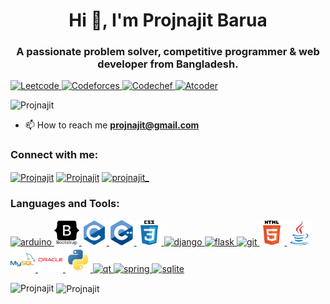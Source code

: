 <h1 align="center">Hi 👋, I'm Projnajit Barua</h1>
<h3 align="center">A passionate problem solver, competitive programmer & web developer from Bangladesh.</h3>

<a href="https://leetcode.com/projnajit_/">
    <img alt="Leetcode" src="https://cp-logo.vercel.app/leetcode/projnajit_"/>
</a>

<a href="https://codeforces.com/profile/Projnajit">
    <img alt="Codeforces" src="https://cp-logo.vercel.app/codeforces/Projnajit"/>
</a>

<a href="https://atcoder.jp/users/Projnajit">
    <img alt="Codechef" src="https://cp-logo.vercel.app/codechef/Projnajit"/>
</a>
<a href="https://www.codechef.com/users/projnajit">
    <img alt="Atcoder" src="https://cp-logo.vercel.app/atcoder/projnajit"/>
</a>
<p align="left"> <img src="https://komarev.com/ghpvc/?username=Projnajit&label=Profile%20views&color=0e75b6&style=flat" alt="Projnajit" /> </p>


- 📫 How to reach me **projnajit@gmail.com**


<h3 align="left">Connect with me:</h3>
<p align="left">
<a href="https://www.linkedin.com/in/Projnajit/" target="blank"><img align="center" src="https://raw.githubusercontent.com/rahuldkjain/github-profile-readme-generator/master/src/images/icons/Social/linked-in-alt.svg" alt="Projnajit" height="30" width="40" /></a>
<a href="https://codeforces.com/profile/Projnajit" target="blank"><img align="center" src="https://raw.githubusercontent.com/rahuldkjain/github-profile-readme-generator/master/src/images/icons/Social/codeforces.svg" alt="Projnajit" height="30" width="40" /></a>
<a href="https://www.leetcode.com/projnajit_" target="blank"><img align="center" src="https://raw.githubusercontent.com/rahuldkjain/github-profile-readme-generator/master/src/images/icons/Social/leet-code.svg" alt="projnajit_" height="30" width="40" /></a>
</p>

<h3 align="left">Languages and Tools:</h3>
<p align="left"> <a href="https://www.arduino.cc/" target="_blank" rel="noreferrer"> <img src="https://cdn.worldvectorlogo.com/logos/arduino-1.svg" alt="arduino" width="40" height="40"/> </a> <a href="https://getbootstrap.com" target="_blank" rel="noreferrer"> <img src="https://raw.githubusercontent.com/devicons/devicon/master/icons/bootstrap/bootstrap-plain-wordmark.svg" alt="bootstrap" width="40" height="40"/> </a> <a href="https://www.cprogramming.com/" target="_blank" rel="noreferrer"> <img src="https://raw.githubusercontent.com/devicons/devicon/master/icons/c/c-original.svg" alt="c" width="40" height="40"/> </a> <a href="https://www.w3schools.com/cpp/" target="_blank" rel="noreferrer"> <img src="https://raw.githubusercontent.com/devicons/devicon/master/icons/cplusplus/cplusplus-original.svg" alt="cplusplus" width="40" height="40"/> </a> <a href="https://www.w3schools.com/css/" target="_blank" rel="noreferrer"> <img src="https://raw.githubusercontent.com/devicons/devicon/master/icons/css3/css3-original-wordmark.svg" alt="css3" width="40" height="40"/> </a> <a href="https://www.djangoproject.com/" target="_blank" rel="noreferrer"> <img src="https://cdn.worldvectorlogo.com/logos/django.svg" alt="django" width="40" height="40"/> </a> <a href="https://flask.palletsprojects.com/" target="_blank" rel="noreferrer"> <img src="https://www.vectorlogo.zone/logos/pocoo_flask/pocoo_flask-icon.svg" alt="flask" width="40" height="40"/> </a> <a href="https://git-scm.com/" target="_blank" rel="noreferrer"> <img src="https://www.vectorlogo.zone/logos/git-scm/git-scm-icon.svg" alt="git" width="40" height="40"/> </a> <a href="https://www.w3.org/html/" target="_blank" rel="noreferrer"> <img src="https://raw.githubusercontent.com/devicons/devicon/master/icons/html5/html5-original-wordmark.svg" alt="html5" width="40" height="40"/> </a> <a href="https://www.java.com" target="_blank" rel="noreferrer"> <img src="https://raw.githubusercontent.com/devicons/devicon/master/icons/java/java-original.svg" alt="java" width="40" height="40"/> </a> <a href="https://www.mysql.com/" target="_blank" rel="noreferrer"> <img src="https://raw.githubusercontent.com/devicons/devicon/master/icons/mysql/mysql-original-wordmark.svg" alt="mysql" width="40" height="40"/> </a> <a href="https://www.oracle.com/" target="_blank" rel="noreferrer"> <img src="https://raw.githubusercontent.com/devicons/devicon/master/icons/oracle/oracle-original.svg" alt="oracle" width="40" height="40"/> </a> <a href="https://www.python.org" target="_blank" rel="noreferrer"> <img src="https://raw.githubusercontent.com/devicons/devicon/master/icons/python/python-original.svg" alt="python" width="40" height="40"/> </a> <a href="https://www.qt.io/" target="_blank" rel="noreferrer"> <img src="https://upload.wikimedia.org/wikipedia/commons/0/0b/Qt_logo_2016.svg" alt="qt" width="40" height="40"/> </a> <a href="https://spring.io/" target="_blank" rel="noreferrer"> <img src="https://www.vectorlogo.zone/logos/springio/springio-icon.svg" alt="spring" width="40" height="40"/> </a> <a href="https://www.sqlite.org/" target="_blank" rel="noreferrer"> <img src="https://www.vectorlogo.zone/logos/sqlite/sqlite-icon.svg" alt="sqlite" width="40" height="40"/> </a> </p>

<p><img align="left" src="https://github-readme-stats.vercel.app/api/top-langs?username=Projnajit&show_icons=true&locale=en&layout=compact" alt="Projnajit" /></p>

<p>&nbsp;<img align="center" src="https://github-readme-stats.vercel.app/api?username=Projnajit&show_icons=true&locale=en" alt="Projnajit" /></p>
